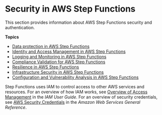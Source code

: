 # Security in AWS Step Functions<a name="security"></a>

This section provides information about AWS Step Functions security and authentication\.

**Topics**
+ [Data protection in AWS Step Functions](data-protection.md)
+ [Identity and Access Management in AWS Step Functions](auth-and-access-control-sfn.md)
+ [Logging and Monitoring in AWS Step Functions](monitoring-logging.md)
+ [Compliance Validation for AWS Step Functions](SFN-compliance.md)
+ [Resilience in AWS Step Functions](disaster-recovery-resiliency.md)
+ [Infrastructure Security in AWS Step Functions](infrastructure-security.md)
+ [Configuration and Vulnerability Analysis in AWS Step Functions](configuration-vulnerability.md)

Step Functions uses IAM to control access to other AWS services and resources\. For an overview of how IAM works, see [Overview of Access Management](https://docs.aws.amazon.com/IAM/latest/UserGuide/introduction_access-management.html) in the *IAM User Guide*\. For an overview of security credentials, see [AWS Security Credentials](https://docs.aws.amazon.com/general/latest/gr/aws-security-credentials.html) in the *Amazon Web Services General Reference*\.